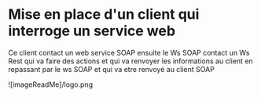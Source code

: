 # Mise en place d'un client qui interroge un service web

Ce client contact un web service SOAP ensuite le Ws SOAP contact un Ws Rest qui va faire des actions et qui va renvoyer les informations au client en repassant par le ws SOAP et qui va etre renvoyé au client SOAP

![imageReadMe]/logo.png

